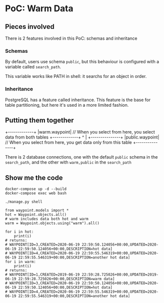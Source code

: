 # PoC: Warm Data

## Pieces involved

There is 2 features involved in this PoC: schemas and inheritance

### Schemas

By default, users use schema `public`, but this behaviour is configured with a variable called `search_path`.

This variable works like PATH in shell: it searchs for an object in order.

### Inheritance

PostgreSQL has a feature called inheritance. This feature is the base for table partitioning, but here it's used in a more limited fashion.

## Putting them together

  +-------------+
  |warm.waypoint| // When you select from here, you select data from both tables
  +-------------+
       ^
       |
 +---------------+
 |public.waypoint| // When you select from here, you get data only from this table
 +---------------+

There is 2 database connections, one with the default `public` schema in the `search_path`, and the other with `warm,public` in the `search_path`

## Show me the code

```
docker-compose up -d --build
docker-compose exec web bash

./manage.py shell

from waypoint.models import *
hot = Waypoint.objects.all()
# warm includes data both hot and warm
warm = Waypoint.objects.using("warm").all()

for i in hot:
    print(i)
# returns:
# WAYPOINT[ID=3,CREATED=2020-06-19 22:59:50.124056+00:00,UPDATED=2020-06-19 22:59:50.124056+00:00,DESCRIPTION=hot data]
# WAYPOINT[ID=4,CREATED=2020-06-19 22:59:55.546319+00:00,UPDATED=2020-06-19 22:59:55.546319+00:00,DESCRIPTION=another hot data]
for i in warm:
    print(i)
# returns:
# WAYPOINT[ID=1,CREATED=2019-06-19 22:59:28.725026+00:00,UPDATED=2019-06-19 22:59:28.725026+00:00,DESCRIPTION=warm data]
# WAYPOINT[ID=3,CREATED=2020-06-19 22:59:50.124056+00:00,UPDATED=2020-06-19 22:59:50.124056+00:00,DESCRIPTION=hot data]
# WAYPOINT[ID=4,CREATED=2020-06-19 22:59:55.546319+00:00,UPDATED=2020-06-19 22:59:55.546319+00:00,DESCRIPTION=another hot data]
```

